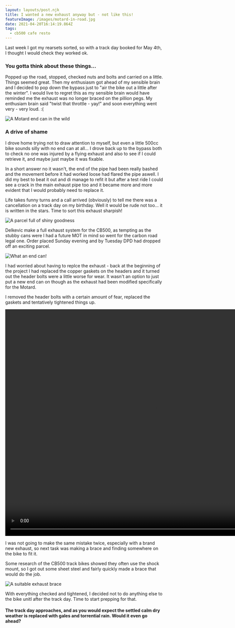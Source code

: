 ```yaml
---
layout: layouts/post.njk
title: I wanted a new exhaust anyway but - not like this! 
featureImage: /images/motard-in-road.jpg
date: 2021-04-20T16:14:19.864Z
tags:
  - cb500 cafe resto
---
```


Last week I got my rearsets sorted, so with a track day booked for May 4th, I thought I would check they worked ok. 

### You gotta think about these things...

Popped up the road, stopped, checked nuts and bolts and carried on a little. Things seemed great. Then my enthusiasm got ahead of my sensible brain and I decided to pop down the bypass just to "air the bike out a little after the winter". I would live to regret this as my sensible brain would have reminded me the exhaust was no longer braced on the pillion pegs. My enthusiam brain said "twist that throttle - yay!" and soon everything went very - very loud. :(

![A Motard end can in the wild ](/images/motard-in-road.jpg 'A Motard end can in the wild')

### A drive of shame


I drove home trying not to draw attention to myself, but even a little 500cc bike sounds silly with no end can at all... I drove back up to the bypass both to check no one was injured by a flying exhaust and also to see if I could retrieve it, and maybe just maybe it was fixable. 

In a short answer no it wasn't, the end of the pipe had been really bashed and the movement before it had worked loose had flared the pipe aswell. I did my best to beat it out and di manage to refit it but after a test ride I could see a crack in the main exhaust pipe too and it became more and more evident that I would probably need to replace it. 

Life takes funny turns and a call arrived (obviously) to tell me there was a cancellation on a track day on my birthday. Well it would be rude not too... it is written in the stars. Time to sort this exhaust sharpish!

![A parcel full of shiny goodness ](/images/delkevic-box.jpg 'A parcel full of shiny goodness ')

Delkevic make a full exhaust system for the CB500, as tempting as the stubby cans were I had a future MOT in mind so went for the carbon road legal one. Order placed Sunday evening and by Tuesday DPD had dropped off an exciting parcel. 

![What an end can! ](/images/shiny-end-can.jpg 'What an end can!  ')

I had worried about having to replce the exhaust - back at the beginning of the project I had replaced the copper gaskets on the headers and it turned out the header bolts were a little worse for wear. It wasn't an option to just put a new end can on though as the exhaust had been modified specifically for the Motard. 

I removed the header bolts with a certain amount of fear, replaced the gaskets and tentatively tightened things up.

<video width="960" height="720" controls>
  <source src="/images/delkevic-cb500.mp4" type="video/mp4">
Your browser does not support the video tag.
</video>

I was not going to make the same mistake twice, especially with a brand new exhaust, so next task was making a brace and finding somewhere on the bike to fit it. 

Some research of the CB500 track bikes showed they often use the shock mount, so I got out some sheet steel and fairly quickly made a brace that would do the job. 

![A suitable exhaust brace ](/images/drilled-brace.jpg 'A suitable exhaust brace  ')

With everything checked and tightened, I decided not to do anything else to the bike unitl after the track day. Time to start prepping for that.


#### The track day approaches, and as you would expect the settled calm dry weather is replaced with gales and torrential rain. Would it even go ahead?
